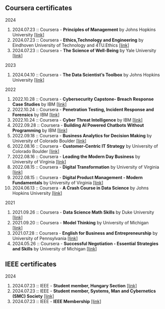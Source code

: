 ##  Coursera certificates

2024
1. 2024.07.23 :: Coursera - **Principles of Management** by Johns Hopkins University [[link]](https://github.com/biroka/biroka/blob/main/Certificates/Coursera/Coursera_Principles%20of%20Management_UX2LR7CMEGK5.pdf)
2. 2024.07.23 :: Coursera - **Ethics,Technology and Engineering** by Eindhoven University of Technology and 4TU.Ethics [[link]](https://github.com/biroka/biroka/blob/main/Certificates/Coursera/Coursera_Ethics-Technology%20and%20Engineering_KYV5NR5ZUJYZ.pdf)
3. 2024.07.23 :: Coursera - **The Science of Well-Being** by Yale University [[link]](https://github.com/biroka/biroka/blob/main/Certificates/Coursera/Coursera_The%20Science%20of%20Well-Being_%20P4K3RMP9DPM5.pdf)

2023
1. 2024.04.10 :: Coursera - **The Data Scientist’s Toolbox** by Johns Hopkins University [[link]](https://github.com/biroka/biroka/blob/main/Certificates/Coursera/Coursera_The%20Data%20Scientist%E2%80%99s%20Toolbox_ZD8VSEKXQZMS.pdf)

2022
1. 2022.10.28 :: Coursera - **Cybersecurity Capstone- Breach Response Case Studies** by IBM [[link]](https://github.com/biroka/biroka/blob/main/Certificates/Coursera/Coursera_Cybersecurity%20Capstone-%20Breach%20Response%20Case%20Studies_HSEBVQVJM8EQ.pdf)
2. 2022.10.24 :: Coursera - **Penetration Testing, Incident Response and Forensics** by IBM [[link]](https://github.com/biroka/biroka/blob/main/Certificates/Coursera/Coursera_Penetration%20Testing%2C%20Incident%20Response%20and%20Forensics_DJXCRXUDCZXY.pdf)
3. 2022.10.24 :: Coursera - **Cyber Threat Intelligence** by IBM [[link]](https://github.com/biroka/biroka/blob/main/Certificates/Coursera/Coursera_Cyber%20Threat%20Intelligence_YDQFTLD8P4GD.pdf)
4. 2022.09.28 :: Coursera - **Building AI Powered Chatbots Without Programming** by IBM [[link]](https://github.com/biroka/biroka/blob/main/Certificates/Coursera/Coursera_Building%20AI%20Powered%20Chatbots%20Without%20Programming_QLP3KLPS9A4N.pdf)
5. 2022.09.18 :: Coursera - **Business Analytics for Decision Making** by University of Colorado Boulder [[link]](https://github.com/biroka/biroka/blob/main/Certificates/Coursera/Coursera_Business%20Analytics%20for%20Decision%20Making_TFJXLD7DKL6Z.pdf)
6. 2022.08.16 :: Coursera - **Customer-Centric IT Strategy** by University of Colorado Boulder [[link]](https://github.com/biroka/biroka/blob/main/Certificates/Coursera/Coursera_Customer-Centric%20IT%20Strategy_BK46WPHDT3JQ.pdf)
7. 2022.08.16 :: Coursera - **Leading the Modern Day Business** by University of Virginia [[link]](https://github.com/biroka/biroka/blob/main/Certificates/Coursera/Coursera_Customer-Centric%20IT%20Strategy_BK46WPHDT3JQ.pdf)
8. 2022.08.15 :: Coursera - **Digital Transformation** by University of Virginia [[link]](https://github.com/biroka/biroka/blob/main/Certificates/Coursera/Coursera_Digital%20Transformation_5VEFEF8Y5MQU.pdf)
9. 2022.08.15 :: Coursera - **Digital Product Management - Modern Fundamentals** by University of Virginia [[link]](https://github.com/biroka/biroka/blob/main/Certificates/Coursera/Coursera_Digital%20Product%20Management-%20Modern%20Fundamentals_XGTZ8V2VJ2AV.pdf)
10. 2024.06.13 :: Coursera - **A Crash Course in Data Science** by Johns Hopkins University [[link]](https://github.com/biroka/biroka/blob/main/Certificates/Coursera/Coursera%20_A%20Crash%20Course%20in%20Data%20Science_JYGR5JUKEA4M.pdf)


2021
1. 2021.09.26 :: Coursera - **Data Science Math Skills** by Duke University [[link]](https://github.com/biroka/biroka/blob/main/Certificates/Coursera/Coursera_Data%20Science%20Math%20Skills_ZHMPNUULB3ZZ.pdf)
2. 2021.09.20 :: Coursera - **Model Thinking** by University of Michigan [[link]](https://github.com/biroka/biroka/blob/main/Certificates/Coursera/Coursera_Model%20Thinking_82Z5AVGFJJBG.pdf)
3. 2021.07.28 :: Coursera - **English for Business and Entrepreneurship** by University of Pennsylvania [[link]](https://github.com/biroka/biroka/blob/main/Certificates/Coursera/Coursera_English%20for%20Business%20and%20Entrepreneurship_YUNJ46C7WACN.pdf)
4. 2024.05.26 :: Coursera - **Successful Negotiation - Essential Strategies and Skills** by University of Michigan [[link]](https://github.com/biroka/biroka/blob/main/Certificates/Coursera/Coursera%20_Successful%20Negotiation-%20Essential%20Strategies%20and%20Skills_FXNVXS4GLFLM.pdf)


##  IEEE certificates

2024
1. 2024.07.23 :: IEEE - **Student member, Hungary Section** [[link]](https://github.com/biroka/biroka/blob/main/Certificates/IEEE/2024_IEEE_AttilaBiro_Membership.PDF)
2. 2024.07.23 :: IEEE - **Student member, Systems, Man and Cybernetics (SMC) Society** [[link]](https://github.com/biroka/biroka/blob/main/Certificates/IEEE/2024_IEEE_SMC-AttilaBiro_MEMSMC028.pdf)
3. 2024.07.23 :: IEEE - **IEEE Membership** [[link]](https://github.com/biroka/biroka/blob/main/Certificates/IEEE/2024_IEEE_Student_Membership_MEMIEEE500.pdf)
